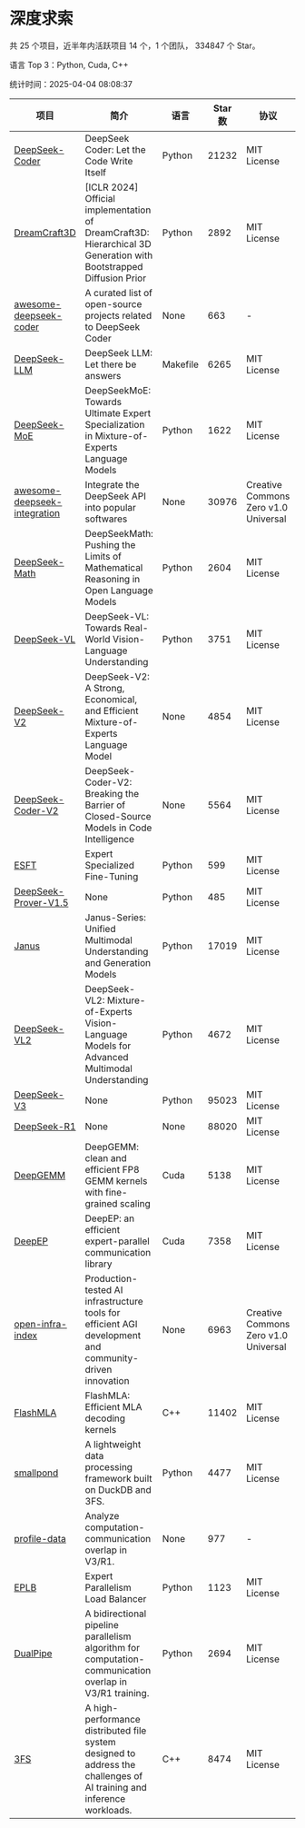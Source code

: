 # 深度求索

共 25 个项目，近半年内活跃项目 14 个，1 个团队， 334847 个 Star。

语言 Top 3：Python, Cuda, C++

统计时间：2025-04-04 08:08:37

| 项目 | 简介 | 语言 | Star 数 | 协议 | 创建时间 | 最后更新时间 | 最后提交时间 |
| --- | --- | --- | --- | --- | --- | --- | --- |
| [DeepSeek-Coder](https://github.com/deepseek-ai/DeepSeek-Coder) | DeepSeek Coder: Let the Code Write Itself | Python | 21232 | MIT License | 2023-10-20 | 2025-04-04 | 2024-05-21 |
| [DreamCraft3D](https://github.com/deepseek-ai/DreamCraft3D) | [ICLR 2024] Official implementation of DreamCraft3D: Hierarchical 3D Generation with Bootstrapped Diffusion Prior | Python | 2892 | MIT License | 2023-10-23 | 2025-04-03 | 2024-08-21 |
| [awesome-deepseek-coder](https://github.com/deepseek-ai/awesome-deepseek-coder) | A curated list of open-source projects related to DeepSeek Coder | None | 663 | - | 2023-11-06 | 2025-04-03 | 2024-04-03 |
| [DeepSeek-LLM](https://github.com/deepseek-ai/DeepSeek-LLM) | DeepSeek LLM: Let there be answers | Makefile | 6265 | MIT License | 2023-11-29 | 2025-04-04 | 2024-02-04 |
| [DeepSeek-MoE](https://github.com/deepseek-ai/DeepSeek-MoE) | DeepSeekMoE: Towards Ultimate Expert Specialization in Mixture-of-Experts Language Models | Python | 1622 | MIT License | 2024-01-02 | 2025-04-03 | 2024-01-16 |
| [awesome-deepseek-integration](https://github.com/deepseek-ai/awesome-deepseek-integration) | Integrate the DeepSeek API into popular softwares | None | 30976 | Creative Commons Zero v1.0 Universal | 2024-01-11 | 2025-04-04 | 2025-04-02 |
| [DeepSeek-Math](https://github.com/deepseek-ai/DeepSeek-Math) | DeepSeekMath: Pushing the Limits of Mathematical Reasoning in Open Language Models | Python | 2604 | MIT License | 2024-02-05 | 2025-04-03 | 2024-04-15 |
| [DeepSeek-VL](https://github.com/deepseek-ai/DeepSeek-VL) | DeepSeek-VL: Towards Real-World Vision-Language Understanding | Python | 3751 | MIT License | 2024-03-07 | 2025-04-04 | 2024-04-24 |
| [DeepSeek-V2](https://github.com/deepseek-ai/DeepSeek-V2) | DeepSeek-V2: A Strong, Economical, and Efficient Mixture-of-Experts Language Model | None | 4854 | MIT License | 2024-04-22 | 2025-04-03 | 2024-09-25 |
| [DeepSeek-Coder-V2](https://github.com/deepseek-ai/DeepSeek-Coder-V2) | DeepSeek-Coder-V2: Breaking the Barrier of Closed-Source Models in Code Intelligence | None | 5564 | MIT License | 2024-06-14 | 2025-04-04 | 2024-09-24 |
| [ESFT](https://github.com/deepseek-ai/ESFT) | Expert Specialized Fine-Tuning | Python | 599 | MIT License | 2024-07-04 | 2025-04-03 | 2024-09-22 |
| [DeepSeek-Prover-V1.5](https://github.com/deepseek-ai/DeepSeek-Prover-V1.5) | None | Python | 485 | MIT License | 2024-08-15 | 2025-04-03 | 2024-08-16 |
| [Janus](https://github.com/deepseek-ai/Janus) | Janus-Series: Unified Multimodal Understanding and Generation Models | Python | 17019 | MIT License | 2024-10-18 | 2025-04-03 | 2025-02-01 |
| [DeepSeek-VL2](https://github.com/deepseek-ai/DeepSeek-VL2) | DeepSeek-VL2: Mixture-of-Experts Vision-Language Models for Advanced Multimodal Understanding | Python | 4672 | MIT License | 2024-12-13 | 2025-04-04 | 2025-02-26 |
| [DeepSeek-V3](https://github.com/deepseek-ai/DeepSeek-V3) | None | Python | 95023 | MIT License | 2024-12-26 | 2025-04-04 | 2025-03-16 |
| [DeepSeek-R1](https://github.com/deepseek-ai/DeepSeek-R1) | None | None | 88020 | MIT License | 2025-01-20 | 2025-04-04 | 2025-02-24 |
| [DeepGEMM](https://github.com/deepseek-ai/DeepGEMM) | DeepGEMM: clean and efficient FP8 GEMM kernels with fine-grained scaling | Cuda | 5138 | MIT License | 2025-02-13 | 2025-04-04 | 2025-04-03 |
| [DeepEP](https://github.com/deepseek-ai/DeepEP) | DeepEP: an efficient expert-parallel communication library | Cuda | 7358 | MIT License | 2025-02-17 | 2025-04-04 | 2025-04-03 |
| [open-infra-index](https://github.com/deepseek-ai/open-infra-index) | Production-tested AI infrastructure tools for efficient AGI development and community-driven innovation | None | 6963 | Creative Commons Zero v1.0 Universal | 2025-02-21 | 2025-04-04 | 2025-03-04 |
| [FlashMLA](https://github.com/deepseek-ai/FlashMLA) | FlashMLA: Efficient MLA decoding kernels | C++ | 11402 | MIT License | 2025-02-21 | 2025-04-03 | 2025-03-01 |
| [smallpond](https://github.com/deepseek-ai/smallpond) | A lightweight data processing framework built on DuckDB and 3FS. | Python | 4477 | MIT License | 2025-02-24 | 2025-04-04 | 2025-03-05 |
| [profile-data](https://github.com/deepseek-ai/profile-data) | Analyze computation-communication overlap in V3/R1. | None | 977 | - | 2025-02-26 | 2025-04-04 | 2025-03-21 |
| [EPLB](https://github.com/deepseek-ai/EPLB) | Expert Parallelism Load Balancer | Python | 1123 | MIT License | 2025-02-26 | 2025-04-04 | 2025-03-24 |
| [DualPipe](https://github.com/deepseek-ai/DualPipe) | A bidirectional pipeline parallelism algorithm for computation-communication overlap in V3/R1 training. | Python | 2694 | MIT License | 2025-02-26 | 2025-04-03 | 2025-03-10 |
| [3FS](https://github.com/deepseek-ai/3FS) |  A high-performance distributed file system designed to address the challenges of AI training and inference workloads.  | C++ | 8474 | MIT License | 2025-02-27 | 2025-04-04 | 2025-04-04 |
